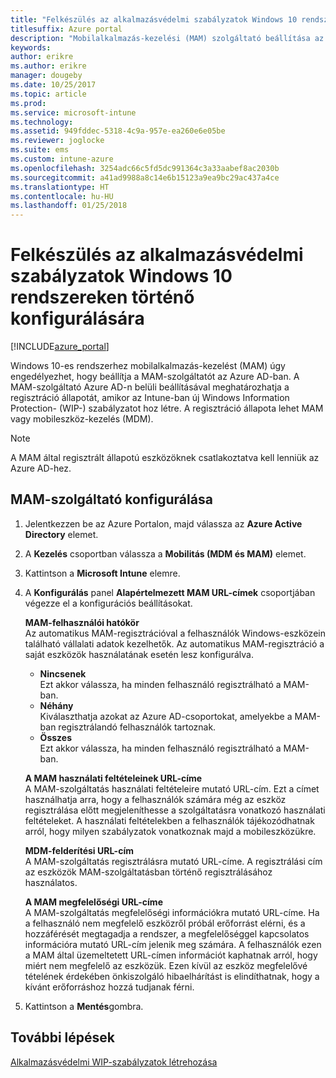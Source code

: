 ```yaml
---
title: "Felkészülés az alkalmazásvédelmi szabályzatok Windows 10 rendszereken történő konfigurálására"
titlesuffix: Azure portal
description: "Mobilalkalmazás-kezelési (MAM) szolgáltató beállítása az Azure AD-ban"
keywords: 
author: erikre
ms.author: erikre
manager: dougeby
ms.date: 10/25/2017
ms.topic: article
ms.prod: 
ms.service: microsoft-intune
ms.technology: 
ms.assetid: 949fddec-5318-4c9a-957e-ea260e6e05be
ms.reviewer: joglocke
ms.suite: ems
ms.custom: intune-azure
ms.openlocfilehash: 3254adc66c5fd5dc991364c3a33aabef8ac2030b
ms.sourcegitcommit: a41ad9988a8c14e6b15123a9ea9bc29ac437a4ce
ms.translationtype: HT
ms.contentlocale: hu-HU
ms.lasthandoff: 01/25/2018
---
```

# <a name="get-ready-to-configure-app-protection-policies-for-windows-10"></a>Felkészülés az alkalmazásvédelmi szabályzatok Windows 10 rendszereken történő konfigurálására

[!INCLUDE[azure_portal](./includes/azure_portal.md)]

Windows 10-es rendszerhez mobilalkalmazás-kezelést (MAM) úgy engedélyezhet, hogy beállítja a MAM-szolgáltatót az Azure AD-ban. A MAM-szolgáltató Azure AD-n belüli beállításával meghatározhatja a regisztráció állapotát, amikor az Intune-ban új Windows Information Protection- (WIP-) szabályzatot hoz létre. A regisztráció állapota lehet MAM vagy mobileszköz-kezelés (MDM).

> [!NOTE]
> A MAM által regisztrált állapotú eszközöknek csatlakoztatva kell lenniük az Azure AD-hez.

## <a name="to-configure-the-mam-provider"></a>MAM-szolgáltató konfigurálása

1. Jelentkezzen be az Azure Portalon, majd válassza az **Azure Active Directory** elemet.

2. A **Kezelés** csoportban válassza a **Mobilitás (MDM és MAM)** elemet.

3. Kattintson a **Microsoft Intune** elemre.

4. A **Konfigurálás** panel **Alapértelmezett MAM URL-címek** csoportjában végezze el a konfigurációs beállításokat.

    **MAM-felhasználói hatókör**  
      Az automatikus MAM-regisztrációval a felhasználók Windows-eszközein található vállalati adatok kezelhetők. Az automatikus MAM-regisztráció a saját eszközök használatának esetén lesz konfigurálva.<ul><li>**Nincsenek**<br>Ezt akkor válassza, ha minden felhasználó regisztrálható a MAM-ban.</li><li>**Néhány**<br>Kiválaszthatja azokat az Azure AD-csoportokat, amelyekbe a MAM-ban regisztrálandó felhasználók tartoznak.</li><li>**Összes**<br>Ezt akkor válassza, ha minden felhasználó regisztrálható a MAM-ban.</li></ul>

    **A MAM használati feltételeinek URL-címe**  
     A MAM-szolgáltatás használati feltételeire mutató URL-cím. Ezt a címet használhatja arra, hogy a felhasználók számára még az eszköz regisztrálása előtt megjeleníthesse a szolgáltatásra vonatkozó használati feltételeket. A használati feltételekben a felhasználók tájékozódhatnak arról, hogy milyen szabályzatok vonatkoznak majd a mobileszközükre.

    **MDM-felderítési URL-cím**  
    A MAM-szolgáltatás regisztrálásra mutató URL-címe. A regisztrálási cím az eszközök MAM-szolgáltatásban történő regisztrálásához használatos.

    **A MAM megfelelőségi URL-címe**  
      A MAM-szolgáltatás megfelelőségi információkra mutató URL-címe. Ha a felhasználó nem megfelelő eszközről próbál erőforrást elérni, és a hozzáférését megtagadja a rendszer, a megfelelőséggel kapcsolatos információra mutató URL-cím jelenik meg számára. A felhasználók ezen a MAM által üzemeltetett URL-címen információt kaphatnak arról, hogy miért nem megfelelő az eszközük. Ezen kívül az eszköz megfelelővé tételének érdekében önkiszolgáló hibaelhárítást is elindíthatnak, hogy a kívánt erőforráshoz hozzá tudjanak férni.

5.  Kattintson a **Mentés**gombra.

## <a name="next-steps"></a>További lépések

[Alkalmazásvédelmi WIP-szabályzatok létrehozása](windows-information-protection-policy-create.md)
